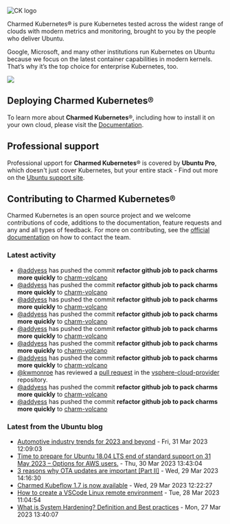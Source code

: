![CK logo](https://assets.ubuntu.com/v1/451d4cf4-Charmed+Kubernetes_RGB_onWhite_2022.svg)

Charmed Kubernetes® is pure Kubernetes tested across the widest range of clouds with modern metrics and monitoring, brought to you by the people who deliver Ubuntu.

Google, Microsoft, and many other institutions run Kubernetes on Ubuntu because we focus on the latest container capabilities in modern kernels. That’s why it’s the top choice for enterprise Kubernetes, too.

![](https://assets.ubuntu.com/v1/843c77b6-juju-at-a-glace.svg)

## Deploying Charmed Kubernetes®

To learn more about **Charmed Kubernetes**®, including how to install it on your own cloud, please visit the [Documentation][docs].

## Professional support

Professional upport for **Charmed Kubernetes**® is covered by **Ubuntu Pro**, which doesn't just cover Kubernetes, but your entire stack - Find out more on the [Ubuntu support site](https://ubuntu.com/support).

## Contributing to Charmed Kubernetes®

Charmed Kubernetes is an open source project and we welcome contributions of code, additions to the documentation, feature requests and any and all types of feedback. For more on contributing, see the [official documentation][get-in-touch] on how to contact the team.

<!-- LINKS -->
[docs]: https://ubuntu.com/kubernetes/docs
[get-in-touch]: https://ubuntu.com/kubernetes/docs/get-in-touch

### Latest activity

<!-- activity starts -->
 - [@addyess](https://github.com/addyess) has pushed the commit **refactor github job to pack charms more quickly** to [charm-volcano](https://github.com/charmed-kubernetes/charm-volcano)
 - [@addyess](https://github.com/addyess) has pushed the commit **refactor github job to pack charms more quickly** to [charm-volcano](https://github.com/charmed-kubernetes/charm-volcano)
 - [@addyess](https://github.com/addyess) has pushed the commit **refactor github job to pack charms more quickly** to [charm-volcano](https://github.com/charmed-kubernetes/charm-volcano)
 - [@addyess](https://github.com/addyess) has pushed the commit **refactor github job to pack charms more quickly** to [charm-volcano](https://github.com/charmed-kubernetes/charm-volcano)
 - [@addyess](https://github.com/addyess) has pushed the commit **refactor github job to pack charms more quickly** to [charm-volcano](https://github.com/charmed-kubernetes/charm-volcano)
 - [@addyess](https://github.com/addyess) has pushed the commit **refactor github job to pack charms more quickly** to [charm-volcano](https://github.com/charmed-kubernetes/charm-volcano)
 - [@addyess](https://github.com/addyess) has pushed the commit **refactor github job to pack charms more quickly** to [charm-volcano](https://github.com/charmed-kubernetes/charm-volcano)
 - [@kwmonroe](https://github.com/kwmonroe) has reviewed a [pull request](https://github.com/charmed-kubernetes/vsphere-cloud-provider/pull/28) in the [vsphere-cloud-provider](https://github.com/charmed-kubernetes/vsphere-cloud-provider) repository.
 - [@addyess](https://github.com/addyess) has pushed the commit **refactor github job to pack charms more quickly** to [charm-volcano](https://github.com/charmed-kubernetes/charm-volcano)
 - [@addyess](https://github.com/addyess) has pushed the commit **refactor github job to pack charms more quickly** to [charm-volcano](https://github.com/charmed-kubernetes/charm-volcano)
<!-- activity ends -->

<!-- roadmap starts -->

<!-- roadmap ends -->

### Latest from the Ubuntu blog

<!-- blog starts -->
* [Automotive industry trends for 2023 and beyond](https://ubuntu.com//blog/automotive-industry-trends-for-2023-and-beyond) - Fri, 31 Mar 2023 12:09:03 
* [Time to prepare for Ubuntu 18.04 LTS end of standard support on 31 May 2023 – Options for AWS users.](https://ubuntu.com//blog/time-to-prepare-for-ubuntu-18-04-lts-end-of-standard-support-on-31-may-2023-options-for-aws-users) - Thu, 30 Mar 2023 13:43:04 
* [3 reasons why OTA updates are important [Part II]](https://ubuntu.com//blog/3-reasons-why-ota-updates-are-important-part-ii) - Wed, 29 Mar 2023 14:16:30 
* [Charmed Kubeflow 1.7 is now available](https://ubuntu.com//blog/kubeflow-1-7-available) - Wed, 29 Mar 2023 12:22:27 
* [How to create a VSCode Linux remote environment](https://ubuntu.com//blog/how-to-create-a-vscode-linux-remote-environment) - Tue, 28 Mar 2023 11:04:54 
* [What is System Hardening? Definition and Best practices](https://ubuntu.com//blog/what-is-system-hardening-definition-and-best-practices) - Mon, 27 Mar 2023 13:40:07 
<!-- blog ends -->
